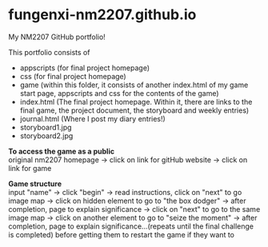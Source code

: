 # fungenxi-nm2207.github.io
My NM2207 GitHub portfolio!

This portfolio consists of 

- appscripts (for final project homepage)
- css (for final project homepage)
- game (within this folder, it consists of another index.html of my game start page, appscripts and css for the contents of the game)
- index.html (The final project homepage. Within it, there are links to the final game, the project document, the storyboard and weekly entries)
- journal.html (Where I post my diary entries!)
- storyboard1.jpg
- storyboard2.jpg

**To access the game as a public**
<br>
original nm2207 homepage -> click on link for gitHub website -> click on link for game

**Game structure**
<br>
input "name" -> click "begin" -> read instructions, click on "next" to go image map -> click on hidden element to go to "the box dodger" -> after completion, page to explain significance -> click on "next" to go to the same image map -> click on another element to go to "seize the moment" -> after completion, page to explain significance...(repeats until the final challenge is completed) before getting them to restart the game if they want to 
